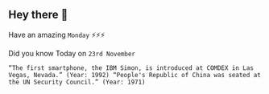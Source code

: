 ## Hey there 👋
Have an amazing `Monday` ⚡⚡⚡

Did you know Today on `23rd November`
```
“The first smartphone, the IBM Simon, is introduced at COMDEX in Las Vegas, Nevada.” (Year: 1992) “People's Republic of China was seated at the UN Security Council.” (Year: 1971)
```
